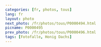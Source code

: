 ```yaml
---
categories: [fr, photos, tous]
lang: fr
layout: photo
next_photo: /fr/photos/tous/P0000494.html
picname: P0000495
prev_photo: /fr/photos/tous/P0000496.html
tags: [Fotofalle, Honig Dachs]
---
```

